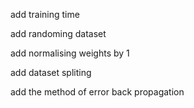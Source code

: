 add training time 

add randoming dataset

add normalising weights by 1

add dataset spliting

add the method of error back propagation

